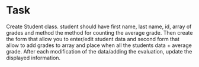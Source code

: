 # Task
Create Student class. student should have first name, last name, id, array of grades and method the method for counting the average grade.
Then create the form that allow you to enter/edit student data and second form that allow to add grades to array and 
place when all the students data + average grade. After each modification of the data/adding the evaluation, update the displayed information.

